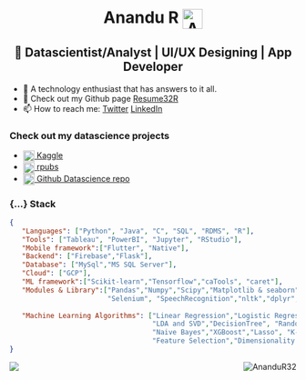<h1 align="center">Anandu R <img align="center" src="https://d2fltix0v2e0sb.cloudfront.net/dev-badge.svg" alt="Anandu R's DEV Profile" height="35" width="35"></h1> 
<h2 align="center">🤺 Datascientist/Analyst | UI/UX Designing | App Developer</h2> 
<ul>
  <li>👾 A technology enthusiast that has answers to it all.</li>
  <li>🦈 Check out my Github page <a href="https://anandur32.github.io/Resume32R/">Resume32R</a></li>
  <li>📫 How to reach me:  <a href="https://twitter.com/AquaRegis32">Twitter</a> <a href="https://www.linkedin.com/in/anandur32/">LinkedIn</a></li>
</ul>
<h3>Check out my datascience projects</h3>
<ul>
  <li><a href="https://www.kaggle.com/aquaregis32"><img src="https://cdn3.iconfinder.com/data/icons/logos-and-brands-adobe/512/189_Kaggle-512.png" height="20" width="20" align="center"> Kaggle</a></li>
  <li><a href="https://rpubs.com/aquaregis32/"><img src="https://encrypted-tbn0.gstatic.com/images?q=tbn%3AANd9GcSTOj5Z1YZnSJisLbLFCy-RVV_B4fmB1JGvaA&usqp=CAU" height="20" width="20" align="center"> rpubs</a></li>
  <li><a href="https://github.com/AnanduR32/Datascience"><img src="https://www.flaticon.com/svg/static/icons/svg/25/25231.svg" height="20" width="20" align="center"> Github Datascience repo</a></li>
</ul>

<h3>{...} Stack</h3>

```json
{
   "Languages": ["Python", "Java", "C", "SQL", "RDMS", "R"],
   "Tools": ["Tableau", "PowerBI", "Jupyter", "RStudio"],
   "Mobile framework":["Flutter", "Native"],
   "Backend": ["Firebase","Flask"],
   "Database": ["MySql","MS SQL Server"],
   "Cloud": ["GCP"],
   "ML framework":["Scikit-learn","Tensorflow","caTools", "caret"],
   "Modules & Library":["Pandas","Numpy","Scipy","Matplotlib & seaborn","re","Beautifulsoup",
                        "Selenium", "SpeechRecognition","nltk","dplyr", "stringr","etc"],
                          
   "Machine Learning Algorithms": ["Linear Regression","Logistic Regression","KNeighborsRegressor",
                                   "LDA and SVD","DecisionTree", "RandomForest","SVM","KNN",
                                   "Naive Bayes","XGBoost","Lasso", "K-means","Model Validation",
                                   "Feature Selection","Dimensionality Reduction"]
}
```

<div display="block" overflow="auto">
  <img position="absolute" align="left" src="https://github-readme-stats.vercel.app/api?username=AnanduR32&count_private=true&show_icons=true&bg_color=F7F9F9" />
  <img position="absolute" align="right" src="https://github-readme-stats.vercel.app/api/top-langs/?username=AnanduR32&show_icons=true&theme=default" alt="AnanduR32"/>
</div>


